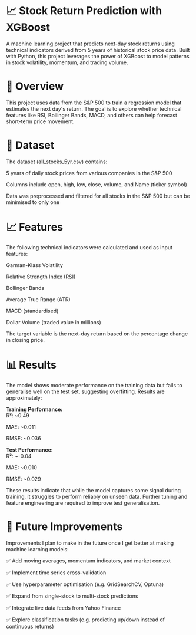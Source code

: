 # 📈 Stock Return Prediction with XGBoost
A machine learning project that predicts next-day stock returns using technical indicators derived from 5 years of historical stock price data. Built with Python, this project leverages the power of XGBoost to model patterns in stock volatility, momentum, and trading volume.


# 🧠 Overview
This project uses data from the S&P 500 to train a regression model that estimates the next day's return. The goal is to explore whether technical features like RSI, Bollinger Bands, MACD, and others can help forecast short-term price movement.


# 📂 Dataset
The dataset (all_stocks_5yr.csv) contains:

5 years of daily stock prices from various companies in the S&P 500

Columns include open, high, low, close, volume, and Name (ticker symbol)

Data was preprocessed and filtered for all stocks in the S&P 500 but can be minimised to only one

# 📈 Features
The following technical indicators were calculated and used as input features:

Garman-Klass Volatility

Relative Strength Index (RSI)

Bollinger Bands

Average True Range (ATR)

MACD (standardised)

Dollar Volume (traded value in millions)

The target variable is the next-day return based on the percentage change in closing price.


# 📊 Results
The model shows moderate performance on the training data but fails to generalise well on the test set, suggesting overfitting. Results are approximately:

**Training Performance:**<br>
R²: ~0.49

MAE: ~0.011

RMSE: ~0.036

**Test Performance:**<br>
R²: ~-0.04

MAE: ~0.010

RMSE: ~0.029

These results indicate that while the model captures some signal during training, it struggles to perform reliably on unseen data. Further tuning and feature engineering are required to improve test generalisation.


# 🔧 Future Improvements
Improvements I plan to make in the future once I get better at making machine learning models:

✅ Add moving averages, momentum indicators, and market context

✅ Implement time series cross-validation

✅ Use hyperparameter optimisation (e.g. GridSearchCV, Optuna)

✅ Expand from single-stock to multi-stock predictions

✅ Integrate live data feeds from Yahoo Finance

✅ Explore classification tasks (e.g. predicting up/down instead of continuous returns)
